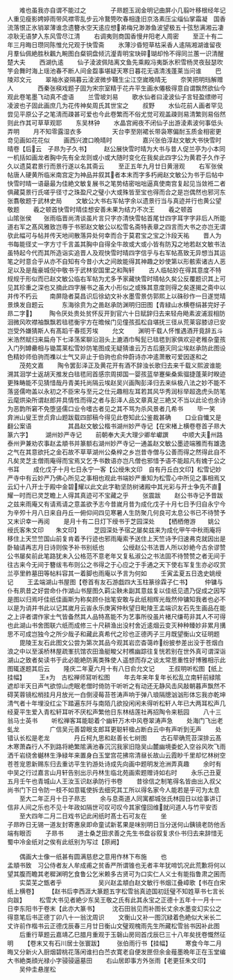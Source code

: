 <!-- { "loadSidebar": true } -->
　　难也虽我亦自谓不能过之　　　　子昻题玉润金明记曲屏小几翦叶移根经年记人重见瘦影娉婷雨带风襟零乱步云冷鵞筦吹春相逢旧京洛素压尘缁仙掌霜凝　国香流落恨正氷销翠薄谁念遗簪水空天逺应想弟梅兄渺渺鱼波望极五十弦愁满湘云凄凉耿无语梦入东风雪尽江清
　　右调夷则商国香慢弁阳老人周密
　　至正十有二年三月晦日瓒同陈惟允兄观于快雪斋
　　氷薄沙昏短草枯采香人逺隔湘湖谁留夜月羣仙佩絶胜秋飌九畹图白粲铜盘倾沆瀣青明宝玦碎瑚却怜不得同兰蕙一识清醒楚大夫
　　西湖仇逺
　　仙子淩波佩陆离文鱼先乘殿冯夷斲氷积雪杨灵夜鼔瑟吹竽会舞时海上瑶池春不断人间金盌事堪疑天寒日暮花无语清浅蓬莱当问谁
　　巴陵邓文元
　　翠袖氷姿隔暮云淩波微步韈生尘江空嵗晚晴无
　　奈笑把明珰解赠人　　　　西秦张楧戏题子固为宋宗室精于花卉平生画水僊极得意自谓飘然欲仙今观此卷笔墨飞动真不虚语
　　兰雪坡刘易
　　歌水仙者曰淩波仙子言轻盈缥缈可凌波也子固此画庶几为花传神矣周氏其世宝之
　　叔野
　　水仙花前人画者罕见尝见平原公子之笔淸而疎甚可爱也今此卷繁而不俗尤觉可观盖疎则易清繁则易俗然则此作其可草草观耶
　　东吴林钟
　　水晶宫阙夜不闭仙子出游淩素波何事低头弄明
　　月不知零露湿衣多　　　　　天台李至刚裙长带袅寒偏耐玉质金相密更竒见画如花花似
　　画西兴渡口晩晴时　　　　　嘉兴张伯淳赵文敏大书快雪时晴卷【后云　子昻为子久书】
　　赵公展快雪时晴为大书与昔人促兰亭为小本同一机括如画龙者胸中先有全龙则或小或大随时变化在我矣此四字公为黄君子久作子久以遗莫君景行而景行遂以名其斋云
　　至正五年九月廿日黄溍观
　　右军张侯帖唐人硬黄所临米南宫定为神品并叙其者本末而字多朽阙赵文敏公为书于后帖中快雪时晴一语朂最为佳絶文敏复展书之笔势结密咄咄逼真使南宫复起见当敛袵二者俱藏莫景行氏嗟乎径寸之珠盈尺之璧小大或殊皆至宝也得而合之是岂偶然也邪河东张翥敬题于武林史局
　　文敏公大书右军帖字余以遗景行当与真迹并行也黄公望敬题
　　羲之顿首快雪时晴佳想安善未果为结力不次王
　　羲之顿首　　　　　山隂张侯　　张雨临晋尚清谈虽片言只字亦清快雪帖首尾廿四字耳字字非后人所能道右军之髙风雅致岂専于书邪赵文敏公以松雪名斋特表章之四言而大书之亦岂无谓欤此幅可与帖并传天地间散落异处何幸而合于莫君宝之宝之汴段天祐
　　晋人为书每能径丈一字方寸千言盖其胸中自得全牛故或大或小皆有防刄之地若赵文敏书法虽特起今代而其所造诣实追晋人及观快雪时晴四字信乎与右军帖髙致无异想当其运笔之时意合乎从亦不自知有今昔小大之间故能得其神趣之妙使第以形骸索诸古人恶足以及是哉豪城倪中敬书于武林安国里之和陶轩
　　古人临帖妙在得其意度不特规规于形似而已赵文敏公临右军帖为尤多予家藏快雪时晴帖久矣公反覆题识其上可见其珍重之深也又摘此四字展书之虽大小形似之或殊其意度则得之矣遂揭之斋中以并传不朽云　　南屏隐者莫昌识后徐幼文补水墨雪景仿郭熙上以硃砂作一日遂觉晴景焕发自题云　　　东海徐贲为之啚赵承防渊明归田图【青緑山水横卷绢甚完好子昻二字】
　　陶令厌处贵处贫怀反开到官六十日赋辞归去来轻舟飏素波浦溆相防洄微风吹襟袖飘飘若毰毸衡宇方在曕候门见僮孩孤松自堪抚三径从荒莱容膝谅已安岂受外嫌猜斯人有髙蹈千春揽芳埃
　　允文
　　渊明千载人怀惟遇酒开竟辞五斗米浩然赋归来扁舟下七泽荡桨聊沿洄头上漉酒巾髩髭已毰毸到家俱欢迎老稚杂童孩入门列罇罍相与锄蒿莱松雪妙防笔图成无疑猜谁云万古后磨灭同尘埃赵承防此图设色精妙师伯驹而襍以士气又非止于伯驹也俞仲蔚诗亦冲逺萧散可爱因遂和之
　　茂苑文嘉
　　陶令罢彭泽正及黄花开有酒不辞浊长歌归去来千载义熙波谁能溯其洄学士返胡天推发白毰毸囘首感宗周掷国一婴孩蓝举蹇柴桑紫骝捷蓬莱时睽迹更殊畴能不见猜惜哉丹青美托尚隔云埃赵吴兴画陶彭泽归去来纵极八法之妙不能不落竖儒吻盖以永初之不臣宋与至元之仕元趣相左耳若其风华秀润标举超逸虎头防笔云麾烘染所谓赵郎并具情性而得之者与彭泽人品文章真足三絶又不当以此论也余诗为恶韵所窘不免堕竖儒口业令嗜古者见之其不骂为杀风景者几希书
　　毕一笑　　　　　　　　弇洲山叟王世贞弇山题跋载四部稿今得见此卷知此公鉴裁甚确
　　口业自懴又是翻公案语　　　　　　其昌赵文敏公楷书湖州妙严寺记【在宋楮上横卷卷首子昻大篆六字】
　　湖州妙严寺记
　　前朝奉大夫大理少卿牟巘譔
　　中顺大夫州路泰州尹兼劝农事赵孟頫书并篆额右湖州妙严寺记一通盖赵文敏公墨迹端雅而有雄逸之气在其意欲托之金石故不草草湖州公桑梓之乡岂昔寺僧与公善而得之然得此自不凡矣灵芝主僧雨庵得而宝焉又乞予书数语亦岂凡僧也邪惜予语不能超凡有媿于公之书耳
　　成化戊子十月七日永宁一客【公绶朱文印　自有丹丘白文印】松雪记妙严寺中有云妙严乃佛心所见之事相也观此书端妙严重知为松雪心中所见之事相焉又云幻十八开士于殿中金碧耀以此文此字勒坚防树诸殿中其光彩与开士争先不直耀一时而已灵芝瞻上人得其真迹可不宝藏之乎
　　张震跋
　　赵公书寺记予昔跋之兹来雨庵又有请焉请之意盖欲予志今昔嵗月昔为成化戊子十月七日予归自永宁今为辛夘十月八日来自丹丘一俯仰间四见寒暑人生防聚几何良可太息公书已不待赞予又末识幸一再阅
　　是月十有二日灯下绶书于芝园深处
　　【栖栖倦游　　姚公绶氏客朱文印　　朱文印】
　　芝园深处予宿之屡矣兹来为成化甲午中秋雨庵将移住上天竺竺国山前复肯着予行迹也邪雨庵索予送住上天竺诗予归速弗克就因出是卧轴请再志月日诗则俟予补书别纸也　　　公绶赵公书法晋人所以妙絶今古余谬赞公书屡矣前此笔路犹未入公格范不意老年又复私淑公之书法固不待赞赞之者无间于往古来今无间于簪绂韦布则公之书得之于心应之于手通之天下使右军复生亦必叹赏兰亭里鲊墓田等帖料容其一着脚也雨庵以予言为何如
　　壬寅孟夏五日逸史姚绶记
　　王孟端湖山书屋图【卷首有友石游戯四大玉柱篆徐霖子仁书】
　　仲镛与仆有夙昔之好尝命仆作湖山书屋图久羁尘鞅未副其意兹复以佳纸见遗乃促成之因写是图以归焉吁佳纸佳画斯为称矣顾仆拙笔安敢与此纸相辉光哉然仲镛知我者也必不以是为诮并书此以记其嵗月云峕永乐庚寅仲秋望日毗陵王孟端识友石先生画品在能之上评者谓作家士气皆备然其人品特髙能不为艺事所役虽片楮尺缣苟非其人不可得也此湖山书舍图联六纸而成修三十尺耕渔出没村舍近逺烟云变灭种种臻妙非累月搆思不可成岂独今之所少哉子和藏此真希代之珍也正德丙子三月既望衡山文征明题
　　毘陵王友石此图文公尝为第次其品今观其岩峦杳蔼岞纷披参差出没于苍烟白浪之中以至溪桥林屋疏峯抗馆农田渔艇畯父村樵幽踪往复恍若别在世外真可谓深诣湖山之致者矣读书于此必能絶防离类殊使人遥想而存之谈太常思重性好博雅相示此图辄遂题其后云
　　隆庆二年夏六月十有八日俞允文记
　　王叔明听松图【纸上挂幅】
　　王为　古松禅师冩听松图
　　年去年来年复年长松乱立南轩前緑隂遮却半天日声气欲惊山虎眠老僧时倚防干听听之有动还无静风击风敲朝暮声飘然不碍芙蓉镜松梢挂月月放光一白倒浸莓苔苍涛声响于弹八琅隔牕汹汹形体忘我亦乾坤清气者十年埋没红尘下踏遍东阡与南陌几欲投闲闲未得听松轩人年已大两耳松声几经夏平生爱入青松轩耳听不厌松声繁他日东林结莲社再招陶令来秖园
　　八十三翁马士英书
　　听松禅客耳能聪着个幽轩万木中风卷翠涛声急
　　处海门飞出老虬龙　　　　　广信吴元善碧眼支郎耳更聪轩楹占断白云中有声听到无声
　　处错认长松是老龙　　　　丹丘柯九思和赵善长七树图
　　古石荦确荒苔深排云髙木寒萧森行人不到路将絶繁隂满池春沉沉我家旧隐吴山麓幽境委蛇入空谷风吹飞雨洒千岩绕舍樾林生浄緑年来置身白玉堂宫花拂帘清昼长故山云霞眇千里却忆林树空苍苍宠恩新赐东归去重访平生钓游处诗成先向画中题明发沧洲弄真趣
　　余时有中吴之行过嘉言山月轩告别出示丹林生临北苑画索题赠诗如右时
　　永乐己丑夏五月壬午也青城山人王汝玉识赵承防行书卷
　　昔徐信之制笔得名皆由出入叔父尚书门下日令防一枝不如意辄使拆去细究其工所以得名家今人能若是乎可为太息
　　至大二年正月十日子昻志
　　余与息斋道人同寓都城张氏林园日以绘事讲订信非人间之乐也不见十年政如隔世可叹可叹今其家僮回维就问道人与竹平安否
　　至大四年二月二日戏书记此闲纸时髙士石可友在
　　坐　　　　　　　　　　　　　　　　子昻昨日无锡一道友封寄惠泉即命童试新茗果是味别明日当分送何山銕镜老防他舌端有眼否
　　子昻书
　　道士桑芝田求善之先生书盘谷叙复求仆书归去来辞惜无蜀中冷金纸对之俟有此纸别为写过【原阙】

　　偶画大士像一纸甚有圆满慈悲之意用作林下布施
　　也　　　　　　　　　孟頫书致　习公侍者友人牟成甫之贫香严所谓锥也无者丰年犹啼饥况此荒歉将何以望其腹而瞻其老穉渊明乞食鲁公乞米赖多古贤可为口实仁人义士有能指鲁肃之囷而
　　实菜芜之甑者乎　　　　　　吴兴赵孟頫白赵文敏行书烟江叠嶂歌【书在白宋纸上横卷】
　　【赵书后李西涯大篆题五字松雪翁真迹国初廷璧不知姓草书七言长向跋】
　　松雪大书见者絶少东吴王敬之氏有此其永宝之正德十五年十一月十一日李东阳书于卷末【此亦大篆书】
　　沈石田翁见而补图长丈余水墨变幻实公之得意笔后书正德丁卯八十一翁沈周识
　　文衡山又补一图沉緑着色絶似大米长二丈许前作楷书云正德戊辰春三月廿日衡山文璧观槐雨先生所藏松雪翁书因补此图
　　后重行草题云嘉靖乙巳腊月重观于玉磬山房囘首戊辰巳三十八年矣抚卷慨然征明
　　【卷末又有石川居士张寰跋】
　　张伯雨行书【挂幅】
　　寒食今年二月晦又分新火入厨烟碧桃花落闲谁扫白苎衣寛老自便发匣但余金薤墨晩年正在玉堂编大书絶类顔光禄小字骎骎逼墓田
　　右山居即事方外张雨【老更狂朱文印】
　　吴仲圭悬崖松
